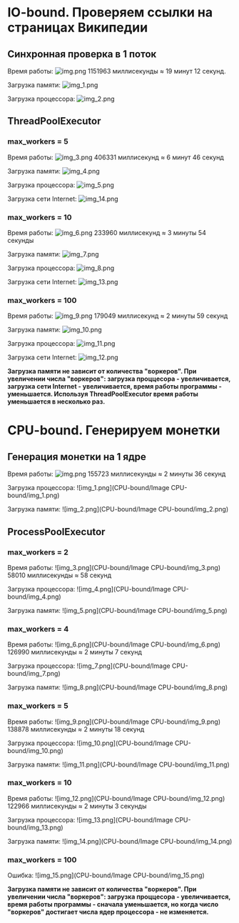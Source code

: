 # IO-bound. Проверяем ссылки на страницах Википедии
## Синхронная проверка в 1 поток

Время работы: ![img.png](Image/img.png)
1151963 миллисекунды ≈ 19 минут 12 секунд.

Загрузка памяти: ![img_1.png](Image/img_1.png)

Загрузка процессора: ![img_2.png](Image/img_2.png)

## ThreadPoolExecutor

### max_workers = 5

Время работы: ![img_3.png](Image/img_3.png)
406331 миллисекунд ≈ 6 минут 46 секунд

Загрузка памяти: ![img_4.png](Image/img_4.png)

Загрузка процессора: ![img_5.png](Image/img_5.png)

Загрузка сети Internet: ![img_14.png](Image/img_14.png)

### max_workers = 10

Время работы: ![img_6.png](Image/img_6.png)
233960 миллисекунд ≈ 3 минуты 54 секунды

Загрузка памяти: ![img_7.png](Image/img_7.png)

Загрузка процессора: ![img_8.png](Image/img_8.png)

Загрузка сети Internet: ![img_13.png](Image/img_13.png)

### max_workers = 100

Время работы: ![img_9.png](Image/img_9.png)
179049 миллисекунд ≈ 2 минуты 59 секунд

Загрузка памяти: ![img_10.png](Image/img_10.png)

Загрузка процессора: ![img_11.png](Image/img_11.png)

Загрузка сети Internet: ![img_12.png](Image/img_12.png)

**Загрузка памяти не зависит от количества "воркеров".
При увеличении числа "воркеров": загрузка проццесора - увеличивается, загрузка сети Internet - увеличивается, время работы программы - уменьшается.
Используя ThreadPoolExecutor время работы уменьшается в несколько раз.**

# CPU-bound. Генерируем монетки
## Генерация монетки на 1 ядре

Время работы: ![img.png](img.png)
155723 миллисекунды ≈ 2 минуты 36 секунд

Загрузка процессора: ![img_1.png](CPU-bound/Image CPU-bound/img_1.png)

Загрузка памяти: ![img_2.png](CPU-bound/Image CPU-bound/img_2.png)

## ProcessPoolExecutor
### max_workers = 2

Время работы: ![img_3.png](CPU-bound/Image CPU-bound/img_3.png)
58010 миллисекунды ≈ 58 секунд

Загрузка процессора: ![img_4.png](CPU-bound/Image CPU-bound/img_4.png)

Загрузка памяти: ![img_5.png](CPU-bound/Image CPU-bound/img_5.png)

### max_workers = 4

Время работы: ![img_6.png](CPU-bound/Image CPU-bound/img_6.png)
126990 миллисекунды ≈ 2 минуты 7 секунд

Загрузка процессора: ![img_7.png](CPU-bound/Image CPU-bound/img_7.png)

Загрузка памяти: ![img_8.png](CPU-bound/Image CPU-bound/img_8.png)

### max_workers = 5

Время работы: ![img_9.png](CPU-bound/Image CPU-bound/img_9.png)
138878 миллисекунды ≈ 2 минуты 18 секунд

Загрузка процессора: ![img_10.png](CPU-bound/Image CPU-bound/img_10.png)

Загрузка памяти: ![img_11.png](CPU-bound/Image CPU-bound/img_11.png)

### max_workers = 10

Время работы: ![img_12.png](CPU-bound/Image CPU-bound/img_12.png)
122966 миллисекунды ≈ 2 минуты 3 секунды

Загрузка процессора: ![img_13.png](CPU-bound/Image CPU-bound/img_13.png)

Загрузка памяти: ![img_14.png](CPU-bound/Image CPU-bound/img_14.png)

### max_workers = 100

Ошибка: ![img_15.png](CPU-bound/Image CPU-bound/img_15.png)


**Загрузка памяти не зависит от количества "воркеров".
При увеличении числа "воркеров": загрузка проццесора - увеличивается, время работы программы - сначала уменьшается, но когда число "воркеров" достигает числа ядер процессора - не изменяется.**